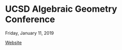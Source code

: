 # UCSD Algebraic Geometry Conference
Friday, January 11, 2019

[Website](https://sites.google.com/site/complexalgebraicgeometry2019/)